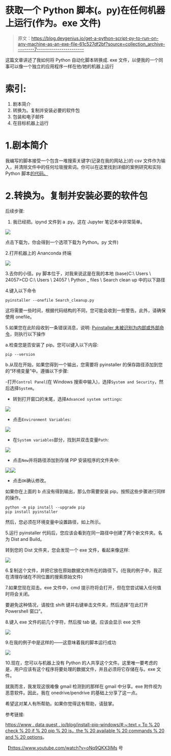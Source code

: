 # 获取一个 Python 脚本(。py)在任何机器上运行(作为。exe 文件)

> 原文：<https://blog.devgenius.io/get-a-python-script-py-to-run-on-any-machine-as-an-exe-file-61c527df2bf?source=collection_archive---------7----------------------->

这篇文章讲述了我如何将 Python 自动化脚本转换成. exe 文件，以便我的一个同事可以像一个独立的应用程序一样在他/她的机器上运行

# 索引:

1.  剧本简介
2.  转换为。复制并安装必要的软件包
3.  包装和电子邮件
4.  在目标机器上运行

# 1.剧本简介

我编写的脚本接受一个包含一堆搜索关键字(记录在我的网站上)的 csv 文件作为输入，并清除文件中的任何垃圾搜索词。你可以在这里找到详细的案例研究和实际 Python 脚本[的代码。](https://abhranilpaul.medium.com/cleanup-a-search-result-file-using-python-and-adobe-analytics-dc27153fa8c3)

# 2.转换为。复制并安装必要的软件包

后续步骤:

1.  我已经把。ipynd 文件到 a .py。这在 Jupyter 笔记本中非常简单。

![](img/76cf2f9a16d862323b4b607330c2f5bb.png)

点击下载为，你会得到一个选项下载为 Python。py 文件)

2.打开机器上的 Ananconda 终端

![](img/da38cce5515a85c1b35dd40b55e51180.png)

3.去你的小径。py 脚本位于，对我来说这是在我的本地
(base)C:\ Users \ 24057>CD C:\ Users \ 24057 \ Python _ files \ Search clean up 中的以下路径

4.键入以下命令

```
pyinstaller --onefile Search_cleanup.py
```

这将需要一些时间，根据代码结构的不同，您可能会收到一些警告。此外，请确保使用 onefile。

5.如果您在此阶段收到一条错误消息，说明: [Pyinstaller 未被识别为内部或外部命令](https://stackoverflow.com/questions/45951964/pyinstaller-is-not-recognized-as-internal-or-external-command)，则执行以下操作

a.检查您是否安装了 pip。您可以键入以下内容:

```
pip --version
```

b.从现在开始，如果您得到一个输出，您需要将 pyinstaller 的保存路径添加到您的“环境变量”中。遵循以下步骤:

-打开`Control Panel`(在 Windows 搜索中输入)，选择`System and Security`，然后选择`System`。

*   转到打开窗口的末尾，选择`Advanced system settings`:

![](img/b8ba90ab968d0b7e3a435870ff41459f.png)

*   点击`Environment Variables`:

![](img/3eda64078cc2c1530ed42125121c85f9.png)

*   在`System variables`部分，找到并双击变量`Path`:

![](img/107ceaa572c3e0fd14238b7c7bb744d5.png)

*   点击`New`并将路径添加到存储 PIP 安装程序的文件夹中:

![](img/b985786c8dd26243df35a694867332e2.png)![](img/845b02bd87974eb5c7b05898d6cc3f2f.png)

*   点击`OK`确认修改。

如果你在上面的 b 点没有得到输出，那么你需要安装 pip。按照这些步骤进行同样的操作。

```
python -m pip install --upgrade pip
pip install pyinstaller
```

然后，您必须在环境变量中设置路径，如上所示。

5.运行 pyinstaller 代码后，您应该会看到在同一路径中创建了两个新文件夹。名为 Dist and Build。

转到您的 Dist 文件夹，您会发现一个 exe 文件，看起来像这样:

![](img/68416c1a52b04bc62976c1d9565c2d55.png)

6.复制这个文件，并把它放在原始数据文件所在的路径下。(在我的例子中，我正在清理存储在不同位置的搜索原始文件)

7.如果您现在双击。exe 文件中，cmd 提示符将会打开，但在您尝试输入任何值时将会关闭。

要避免这种情况，请按住 shift 键并右键单击文件夹，然后选择“在此打开 Powershell 窗口”。

8.键入 exe 文件的前几个字符，然后按 tab 键。应该会显示 exe 文件

![](img/32a0fbb0360ca891a8c1fc2b4859e555.png)

9.在我的例子中是这样的——这意味着我的脚本运行成功

![](img/242f5c186a3afbb64a99c89bba553075.png)

10.现在，您可以与机器上没有 Python 的人共享这个文件。这里唯一要考虑的是，用户应该有这个程序将要处理的数据文件，并且必须将它存储在与。exe 文件。

就我而言，我发现这很难像 gmail 检测到的那样在 gmail 中分享。exe 附件视为恶意软件。因此，我在 onedrive/pendrive 的基础上分享了这一点。

希望这对某人有所帮助。如果你觉得这有帮助，请鼓掌。

参考链接:

[https://www . data quest . io/blog/install-pip-windows/#:~:text = To % 20 check % 20 if % 20 pip % 20 is，the % 20 available % 20 commands % 20 and % 20 options](https://www.dataquest.io/blog/install-pip-windows/#:~:text=To%20check%20if%20PIP%20is,the%20available%20commands%20and%20options)。

【https://www.youtube.com/watch?v=oNq9QKX3lMs 号
